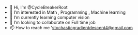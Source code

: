- 👋 Hi, I’m @CycleBreakerRoot
- 👀 I’m interested in Math , Programming , Machine learning
- 🌱 I’m currently learning computer vision
- 💞️ I’m looking to collaborate on Full time job
- 📫 How to reach me 'stochasticgradientdescent4@gmail.com

<!---
CycleBreakerRoot/CycleBreakerRoot is a ✨ special ✨ repository because its `README.md` (this file) appears on your GitHub profile.
You can click the Preview link to take a look at your changes.
--->
